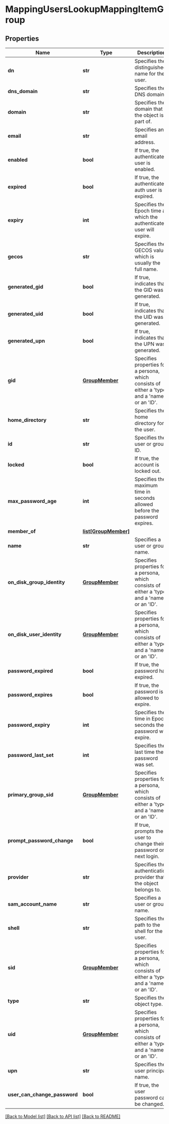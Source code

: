# MappingUsersLookupMappingItemGroup

## Properties
Name | Type | Description | Notes
------------ | ------------- | ------------- | -------------
**dn** | **str** | Specifies the distinguished name for the user. | [optional] 
**dns_domain** | **str** | Specifies the DNS domain. | [optional] 
**domain** | **str** | Specifies the domain that the object is part of. | [optional] 
**email** | **str** | Specifies an email address. | [optional] 
**enabled** | **bool** | If true, the authenticated user is enabled. | [optional] 
**expired** | **bool** | If true, the authenticated auth user is expired. | [optional] 
**expiry** | **int** | Specifies the Epoch time at which the authenticated user will expire. | [optional] 
**gecos** | **str** | Specifies the GECOS value, which is usually the full name. | [optional] 
**generated_gid** | **bool** | If true, indicates that the GID was generated. | [optional] 
**generated_uid** | **bool** | If true, indicates that the UID was generated. | [optional] 
**generated_upn** | **bool** | If true, indicates that the UPN was generated. | [optional] 
**gid** | [**GroupMember**](GroupMember.md) | Specifies properties for a persona, which consists of either a &#39;type&#39; and a &#39;name&#39; or an &#39;ID&#39;. | [optional] 
**home_directory** | **str** | Specifies the home directory for the user. | [optional] 
**id** | **str** | Specifies the user or group ID. | 
**locked** | **bool** | If true, the account is locked out. | [optional] 
**max_password_age** | **int** | Specifies the maximum time in seconds allowed before the password expires. | [optional] 
**member_of** | [**list[GroupMember]**](GroupMember.md) |  | [optional] 
**name** | **str** | Specifies a user or group name. | 
**on_disk_group_identity** | [**GroupMember**](GroupMember.md) | Specifies properties for a persona, which consists of either a &#39;type&#39; and a &#39;name&#39; or an &#39;ID&#39;. | [optional] 
**on_disk_user_identity** | [**GroupMember**](GroupMember.md) | Specifies properties for a persona, which consists of either a &#39;type&#39; and a &#39;name&#39; or an &#39;ID&#39;. | [optional] 
**password_expired** | **bool** | If true, the password has expired. | [optional] 
**password_expires** | **bool** | If true, the password is allowed to expire. | [optional] 
**password_expiry** | **int** | Specifies the time in Epoch seconds the password will expire. | [optional] 
**password_last_set** | **int** | Specifies the last time the password was set. | [optional] 
**primary_group_sid** | [**GroupMember**](GroupMember.md) | Specifies properties for a persona, which consists of either a &#39;type&#39; and a &#39;name&#39; or an &#39;ID&#39;. | [optional] 
**prompt_password_change** | **bool** | If true, prompts the user to change their password on next login. | [optional] 
**provider** | **str** | Specifies the authentication provider that the object belongs to. | [optional] 
**sam_account_name** | **str** | Specifies a user or group name. | [optional] 
**shell** | **str** | Specifies the path to the shell for the user. | [optional] 
**sid** | [**GroupMember**](GroupMember.md) | Specifies properties for a persona, which consists of either a &#39;type&#39; and a &#39;name&#39; or an &#39;ID&#39;. | [optional] 
**type** | **str** | Specifies the object type. | 
**uid** | [**GroupMember**](GroupMember.md) | Specifies properties for a persona, which consists of either a &#39;type&#39; and a &#39;name&#39; or an &#39;ID&#39;. | [optional] 
**upn** | **str** | Specifies the user principal name. | [optional] 
**user_can_change_password** | **bool** | If true, the user password can be changed. | [optional] 

[[Back to Model list]](../README.md#documentation-for-models) [[Back to API list]](../README.md#documentation-for-api-endpoints) [[Back to README]](../README.md)


